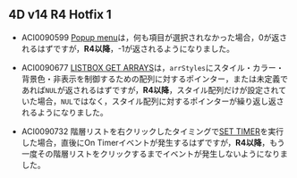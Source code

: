 4D v14 R4 Hotfix 1
---

* ACI0090599 [Popup menu](http://doc.4d.com/4Dv14R4/4D/14-R4/Pop-up-menu.301-1708614.ja.html)は，何も項目が選択されなかった場合，0が返されるはずですが，**R4以降**，-1が返されるようになりました。

* ACI0090677 [LISTBOX GET ARRAYS](http://doc.4d.com/4Dv14R4/4D/14-R4/LISTBOX-GET-ARRAYS.301-1707554.ja.html)は，```arrStyles```にスタイル・カラー・背景色・非表示を制御するための配列に対するポインター，または未定義であれば```NUL```が返されるはずですが，**R4以降**，スタイル配列だけが設定されていた場合，```NUL```ではなく，スタイル配列に対するポインターが繰り返し返されるようになりました。 

* ACI0090732 階層リストを右クリックしたタイミングで[SET TIMER](http://doc.4d.com/4Dv14R4/4D/14-R4/SET-TIMER.301-1707835.ja.html)を実行した場合，直後にOn Timerイベントが発生するはずですが，**R4以降**，もう一度その階層リストをクリックするまでイベントが発生しないようになりました。

